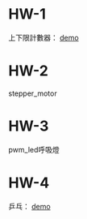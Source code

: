 # HW-1 
上下限計數器：
[demo](https://www.youtube.com/watch?v=auDCN3skkN4)

# HW-2
stepper_motor

# HW-3
pwm_led呼吸燈

# HW-4
乒乓：
[demo](https://youtu.be/_GDvLpNtLqQ)